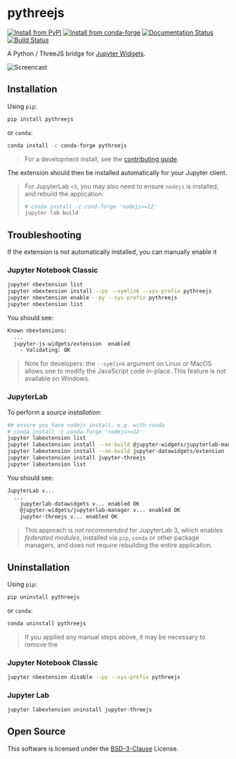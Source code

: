 # pythreejs

[![Install from PyPI][pypi-badge]][pypi]
[![Install from conda-forge][cf-badge]][cf]
[![Documentation Status][docs-badge]][docs]
[![Build Status][ci-badge]][ci]

A Python / ThreeJS bridge for [Jupyter Widgets][widgets].

[pypi-badge]: https://img.shields.io/pypi/v/pythreejs?logo=pypi
[pypi]: https://pypi.org/project/pythreejs
[cf-badge]: https://img.shields.io/conda/vn/conda-forge/pythreejs?logo=conda-forge
[cf]: https://anaconda.org/conda-forge/pythreejs
[docs-badge]: https://readthedocs.org/projects/pythreejs/badge/?version=stable
[docs]: https://pythreejs.readthedocs.io/en/stable
[ci-badge]: https://github.com/jupyter-widgets/pythreejs/actions/workflows/ci.yml/badge.svg
[ci]: https://github.com/jupyter-widgets/pythreejs/actions/workflows/ci.yml?query=branch%3Amaster
[widgets]: https://jupyter.org/widgets

![Screencast](screencast.gif)

## Installation

Using `pip`:

```bash
pip install pythreejs
```

or `conda`:

```bash
conda install -c conda-forge pythreejs
```

> For a development install, see the [contributing guide][contributing].

The extension should then be installed automatically for your Jupyter client.

> For JupyterLab `<3`, you may also need to ensure `nodejs` is installed, and
> rebuild the application:
>
> ```bash
> # conda install -c cond-forge 'nodejs>=12'
> jupyter lab build
> ```

[contributing]: https://github.com/jupyter-widgets/pythreejs/blob/master/CONTRIBUTING.md

## Troubleshooting

If the extension is not automatically installed, you can manually enable it

### Jupyter Notebook Classic

```bash
jupyter nbextension list
jupyter nbextension install --py --symlink --sys-prefix pythreejs
jupyter nbextension enable --py --sys-prefix pythreejs
jupyter nbextension list
```

You should see:

```bash
Known nbextensions:
  ...
  jupyter-js-widgets/extension  enabled
    - Validating: OK
```

> Note for developers: the `--symlink` argument on Linux or MacOS allows one to
> modify the JavaScript code in-place. This feature is not available on Windows.

### JupyterLab

To perform a _source installation_:

```bash
## ensure you have nodejs install, e.g. with conda
# conda install -c conda-forge 'nodejs>=12'
jupyter labextension list
jupyter labextension install --no-build @jupyter-widgets/jupyterlab-manager
jupyter labextension install --no-build jupyter-datawidgets/extension
jupyter labextension install jupyter-threejs
jupyter labextension list
```

You should see:

```bash
JupyterLab v...
  ...
    jupyterlab-datawidgets v... enabled OK
    @jupyter-widgets/jupyterlab-manager v... enabled OK
    jupyter-threejs v... enabled OK

```

> This approach is _not recommended_ for JupyterLab 3, which enables
> _federated modules_, installed via `pip`, `conda` or other package managers,
> and does not require rebuilding the entire application.

## Uninstallation

Using `pip`:

```bash
pip uninstall pythreejs
```

or `conda`:

```bash
conda uninstall pythreejs
```

> If you applied any manual steps above, it may be necessary to remove the

### Jupyter Notebook Classic

```bash
jupyter nbextension disable --py --sys-prefix pythreejs
```

### Jupyter Lab

```bash
jupyter labextension uninstall jupyter-threejs
```

## Open Source

This software is licensed under the [BSD-3-Clause][] License.

[bsd-3-clause]: https://github.com/jupyter-widgets/pythreejs/blob/master/LICENSE
